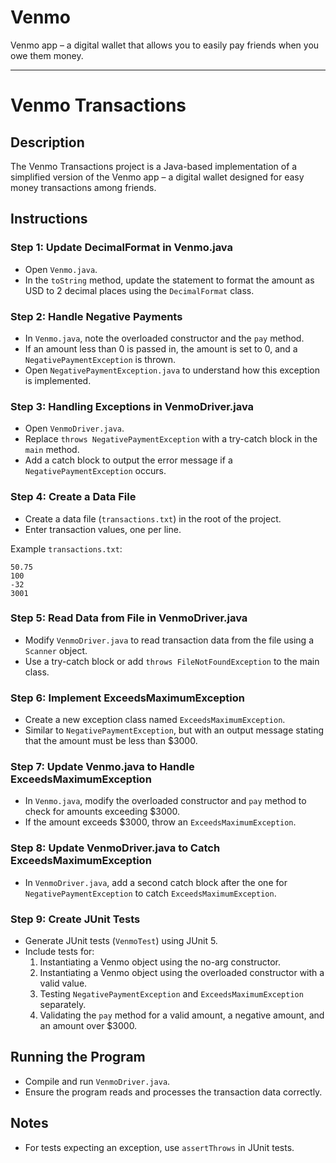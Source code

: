 # Venmo
Venmo app – a digital wallet that allows you to easily pay friends when you owe them money.

---

# Venmo Transactions

## Description

The Venmo Transactions project is a Java-based implementation of a simplified version of the Venmo app – a digital wallet designed for easy money transactions among friends.

## Instructions

### Step 1: Update DecimalFormat in Venmo.java

- Open `Venmo.java`.
- In the `toString` method, update the statement to format the amount as USD to 2 decimal places using the `DecimalFormat` class.

### Step 2: Handle Negative Payments

- In `Venmo.java`, note the overloaded constructor and the `pay` method.
- If an amount less than 0 is passed in, the amount is set to 0, and a `NegativePaymentException` is thrown.
- Open `NegativePaymentException.java` to understand how this exception is implemented.

### Step 3: Handling Exceptions in VenmoDriver.java

- Open `VenmoDriver.java`.
- Replace `throws NegativePaymentException` with a try-catch block in the `main` method.
- Add a catch block to output the error message if a `NegativePaymentException` occurs.

### Step 4: Create a Data File

- Create a data file (`transactions.txt`) in the root of the project.
- Enter transaction values, one per line.

Example `transactions.txt`:
```plaintext
50.75
100
-32
3001
```

### Step 5: Read Data from File in VenmoDriver.java

- Modify `VenmoDriver.java` to read transaction data from the file using a `Scanner` object.
- Use a try-catch block or add `throws FileNotFoundException` to the main class.

### Step 6: Implement ExceedsMaximumException

- Create a new exception class named `ExceedsMaximumException`.
- Similar to `NegativePaymentException`, but with an output message stating that the amount must be less than $3000.

### Step 7: Update Venmo.java to Handle ExceedsMaximumException

- In `Venmo.java`, modify the overloaded constructor and `pay` method to check for amounts exceeding $3000.
- If the amount exceeds $3000, throw an `ExceedsMaximumException`.

### Step 8: Update VenmoDriver.java to Catch ExceedsMaximumException

- In `VenmoDriver.java`, add a second catch block after the one for `NegativePaymentException` to catch `ExceedsMaximumException`.

### Step 9: Create JUnit Tests

- Generate JUnit tests (`VenmoTest`) using JUnit 5.
- Include tests for:
  1. Instantiating a Venmo object using the no-arg constructor.
  2. Instantiating a Venmo object using the overloaded constructor with a valid value.
  3. Testing `NegativePaymentException` and `ExceedsMaximumException` separately.
  4. Validating the `pay` method for a valid amount, a negative amount, and an amount over $3000.

## Running the Program

- Compile and run `VenmoDriver.java`.
- Ensure the program reads and processes the transaction data correctly.

## Notes

- For tests expecting an exception, use `assertThrows` in JUnit tests.

